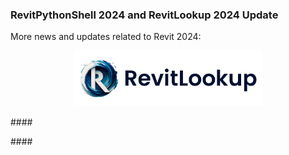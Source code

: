 <head>
<meta http-equiv="Content-Type" content="text/html; charset=utf-8">
<link rel="stylesheet" type="text/css" href="bc.css">
<script src="https://cdn.rawgit.com/google/code-prettify/master/loader/run_prettify.js" type="text/javascript"></script>
</head>

<!---

- https://blogs.autodesk.com/revit/roadmap/

- RevitLookup 2024
  https://github.com/jeremytammik/RevitLookup/blob/dev_winui/Changelog.md

- RevitLookup 2024.0.1
  https://github.com/jeremytammik/RevitLookup/releases/tag/2024.0.1

- RPS 2024
  https://github.com/architecture-building-systems/revitpythonshell/pull/145

- What's new in Revit 2024 release reel
  https://youtu.be/qA74NHN8lh0
  https://youtu.be/qA74NHN8lh0?t=2
  https://youtu.be/qA74NHN8lh0?t=30
  https://youtu.be/qA74NHN8lh0?t=89
  https://youtu.be/qA74NHN8lh0?t=157
  https://youtu.be/qA74NHN8lh0?t=226
  https://youtu.be/qA74NHN8lh0?t=300
  https://youtu.be/qA74NHN8lh0?t=324
  Chapters
  00:00 Introduction https://www.youtube.com/watch?v=qA74NHN8lh0&list=RDCMUC605NHqEkxXsFYdoPrD6mOg&index=1&t=0s
  00:30 For Everyone https://www.youtube.com/watch?v=qA74NHN8lh0&list=RDCMUC605NHqEkxXsFYdoPrD6mOg&index=1&t=30s
  01:29 Architects
  02:37 MEP
  03:46 Structure
  05:00 Model Coordination
  05:24 Documentation

- Cory Doctorow
  pwn
  https://en.wikipedia.org/wiki/Leet#Owned_and_pwned
  leet
  leetspeak
  https://md5decrypt.net/en/Leet-translator/#results

- WPF UI
  https://github.com/jeremytammik/RevitLookup/discussions/149#discussioncomment-5565125
  gaborschnierer
  Awesome job! Thank you for your contributions!
  I really like the winui style wpf windows. I tried to achieve a similar result for my project, but failed. I'll dive into into the code, but if you can recommend any guides and tweaks to get a basic winui style window displayed in Revit, that would save me a ton of brainwork. 😅
  Nice3point
  Thank you, I'm very pleased) The easiest way is to copy the UI project from RevitLookup. You will not be able to use the original winui project because it is tied to the use of the static Appication.Current property, which is not available for the dll applications that are used in Revit.
  In addition, you should not forget to add the manifest file to your application)
  изображение
  /Users/jta/a/doc/revit/tbc/git/a/img/wpf_ui_app_manifest.png
  There are probably no manuals, just learning the code 😉
  Using Microsoft.Extensions.Hosting.Host is optional, you can create a regular window, new FluentWindow() and call the ShowDialog() method, if you tell me what fails you, I can give more information)
  gaborschnierer reacted with rocket emoji
  Thanks for the tip. Tried the Host way as well, but it just starts to get so dependent on RevitLookup classes like Host and IWindow, that I gave up. Alternatively newing up the FluentWindow and calling ShowDialog() throws when trying to remove the backdrop. Do you have any quick tips? If not, don't worry, it's not so vital.
  Nice3point
  The documentation used to be here https://wpfui.lepo.co/documentation/, unfortunately it is not available nowTry running this project on your computer and learn how it works
  gaborschnierer
  Yea, I'll build it from ground up when I get the chance. Thanks! 🙏
  https://github.com/lepoco/wpfui

- Revit API training
  Q Do you teach or have you ever taught Revit in an online mode? I could use that.
  A We used to teach face-to-face courses and published the material on GitHub:
  https://github.com/ADN-DevTech/RevitTrainingMaterial
  https://github.com/jeremytammik/AdnRevitApiLabsXtra
  I never did online. I know Harry Mattison did:
  https://www.youtube.com/user/BoostYourBIM

- Siemens and Microsoft drive industrial productivity with generative artificial intelligence
  https://new.siemens.com/us/en/company/press/press-releases/digital-industries/siemens-microsoft-generative-artificial-intelligence.html

- Free Dolly: Introducing the World's First Truly Open Instruction-Tuned LLM
  https://www.databricks.com/blog/2023/04/12/dolly-first-open-commercially-viable-instruction-tuned-llm

- Build Your Own Large Language Model Like Dolly
  How to fine-tune and deploy your custom LLM
  https://www.databricks.com/resources/webinar/build-your-own-large-language-model-dolly

- 12 secret websites powered by AI to finish hours of work in minutes
  https://twitter.com/heyBarsee/status/1646161514682884099?s=20

- webinar
  AEC Collection Essentials:
  What’s New in Revit 2024
  https://www.autodesk.com/webinars/aec/revit-whats-new-2024
  https://twitter.com/AutodeskRevit/status/1645819085886717956?s=20


twitter:

RevitPythonShell 2024, RevitLookup 2024 update,
for the @AutodeskRevit #BIM #RevitAPI @DynamoBIM @AutodeskAPS

-
 ...

linkedin:



#BIM #DynamoBIM #AutodeskAPS #Revit #API #IFC #SDK #Autodesk #AEC #adsk

the [Revit API discussion forum](http://forums.autodesk.com/t5/revit-api-forum/bd-p/160) thread

<center>
<img src="img/" alt="" title="" width="600"/>
<p style="font-size: 80%; font-style:italic"></p>
</center>

-->

### RevitPythonShell 2024 and RevitLookup 2024 Update

More news and updates related to Revit 2024:


<div align="center">
<img alt="RevitLookup" width="300" src="img/RevitLookup2024_01.png"/>
</div>



####<a name="2"></a>


####<a name="2"></a>


<center>
<img src="img/" alt="" title="" width="100"/> <!-- Pixel Height: 1,080 Pixel Width: 845 -->
</center>

